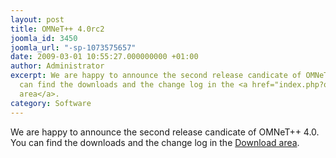 ```yaml
---
layout: post
title: OMNeT++ 4.0rc2
joomla_id: 3450
joomla_url: "-sp-1073575657"
date: 2009-03-01 10:55:27.000000000 +01:00
author: Administrator
excerpt: We are happy to announce the second release candicate of OMNeT++ 4.0. You
  can find the downloads and the change log in the <a href="index.php?option=com_docman&task=cat_view&gid=1">Download
  area</a>.
category: Software
---
```

We are happy to announce the second release candicate of OMNeT++ 4.0. You can find the downloads and the change log in the <a href="index.php?option=com_docman&task=cat_view&gid=1">Download area</a>.
